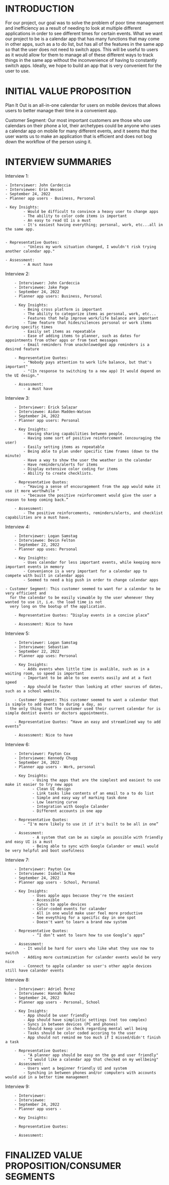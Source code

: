 INTRODUCTION
============
For our project, our goal was to solve the problem of poor time management and inefficiency as a result of needing to look at multiple different applications in order to see different times for certain events. What we want our project to be is a calendar app that has many functions that may come in other apps, such as a to do list, but has all of the features in the same app so that the user does not need to switch apps. This will be useful to users as it would allow for them to manage all of these different ways to track things in the same app without the inconvenience of having to constantly switch apps. Ideally, we hope to build an app that is very convenient for the user to use. 

INITIAL VALUE PROPOSITION
=========================
Plan It Out is an all-in-one calendar for users on mobile devices that allows users to better manage their time in a convenient app. 

Customer Segment: Our most important customers are those who use calendars on their phone a lot, their archetypes could be anyone who uses a calendar app on mobile for many different events, and it seems that the user wants us to make an application that is efficient and does not bog down the workflow of the person using it. 

INTERVIEW SUMMARIES
===================

Interview 1:

	- Interviewer: John Cardeccia
	- Interviewee: Erin Wessel
	- September 24, 2022
	- Planner app users - Business, Personal

	- Key Insights:
			- Would be difficult to convince a heavy user to change apps
			- The ability to color code items is important
			- An easy to read UI is a must
			- It's easiest having everything; personal, work, etc...all in the same app.


	- Representative Quotes:
			- "Unless my work situation changed, I wouldn't risk trying another calendar app."

	- Assessment:
			- A must have

Interview 2:

        - Interviewer: John Cardeccia
        - Interviewee: Jake Page
        - September 24, 2022
        - Planner app users: Business, Personal

        - Key Insights:
			- Being cross platform is important
			- The ability to categorize items as personal, work, etc...
			- Features that help improve work/life balance are important
			- Time feature that hides/silences personal or work items during specific times
			- Easily set items as repeatable
			- Ease of adding items to planner, such as dates for appointments from other apps or from text messages
			- Email reminders from unacknlowedged app reminders is a desired feature

        - Representative Quotes:
			- "Nobody pays attention to work life balance, but that's important"
			- "(In response to switching to a new app) It would depend on the UI design."

        - Assessment:
			- a must have 

Interview 3:

        - Interviewer: Erick Salazar
        - Interviewee: Aidan Madden-Watson
        - September 24, 2022
        - Planner app users: Personal 

        - Key Insights:
			- Having sharing capabilities between people.
			- Having some sort of positive reinforcement (encouraging the user)
			- Easily setting items as repeatable
			- Being able to plan under specific time frames (down to the minute)
			- Have a way to show the user the weather in the calendar
			- Have reminders/alerts for items
			- Display extensive color coding for items
			- Ability to create checklists.

        - Representative Quotes:
			- “Having a sense of encouragement from the app would make it use it more worthwhile "
			- "because the positive reinforcement would give the user a reason to keep coming back.”

        - Assessment:
			- The positive reinforcements, reminders/alerts, and checklist capabilities are a must have.

Interview 4:

        - Interviewer: Logan Samstag
        - Interviewee: Devin Felton 
        - September 22, 2022
        - Planner app uses: Personal

        - Key Insights:
			- Uses calendar for less important events, while keeping more important events in memory 
			- Convenience is a very important for a calendar app to compete with built in calendar apps
			- Seemed to need a big push in order to change calendar apps
			
	- Customer Segment: This customer seemed to want for a calendar to be very efficient and 
	  for the calendar to be easily viewable by the user whenever they wanted to use it, i.e. the load time is not 
	  very long on the bootup of the application. 

        - Representative Quotes: “Display events in a concise place”

        - Assessment: Nice to have 

Interview 5:

        - Interviewer: Logan Samstag
        - Interviewee: Sebastian 
        - September 22, 2022
        - Planner app uses: Personal 

        - Key Insights:
			- Adds events when little time is avalible, such as in a waiting room, so speed is important 
			- Important to be able to see events easily and at a fast speed 
			- App should be faster than looking at other sources of dates, such as a school website. 
			
        - Customer Segment: This customer seemed to want a calendar that is simple to add events to during a day, as 
	  the only thing that the customer used their current calendar for is simple dentist events or doctors appointments. 
	  
        - Representative Quotes: “Have an easy and streamlined way to add events”

        - Assessment: Nice to have 

Interview 6:

        - Interviewer: Payton Cox
        - Interviewee: Kennedy Chugg
        - September 24, 2022
        - Planner app users - Work, personal

        - Key Insights:
        		- Using the apps that are the simplest and easiest to use make it easier to try new apps
        		- Clean UI design
        		- Link tasks like contents of an email to a to do list
        		- Simple and easy way of marking task done
        		- Low learning curve
        		- Integration with Google Calander
        		- Different accounts in one app

        - Representative Quotes:
			- “I'm more likely to use it if it's built to be all in one”
			
        - Assessment:
        		- A system that can be as simple as possible with friendly and easy UI is a must
        		- Being able to sync with Google Calander or email would be very helpful and boot usefulness
        		

Interview 7:

        - Interviewer: Payton Cox
        - Interviewee: Isabella Moe
        - September 24, 2022
        - Planner app users - School, Personal

        - Key Insights: 
        		- Uses apple apps becuase they're the easiest
        		- Accessible
        		- Syncs to apple devices
        		- Color-coded events for calander
        		- All in one would make user feel more productive
        		- See eveything for a specific day in one spot
        		- Doesn't want to learn a brand new system

        - Representative Quotes:
        		- “I don’t want to learn how to use Google’s apps”

        - Assessment:
			- It would be hard for users who like what they use now to switch
			- Adding more customization for calander events would be very nice
			- Connect to apple calander so user's other apple devices still have calander events 
Interview 8:

        - Interviewer: Adriel Perez
        - Interviewee: Hannah Ñuñez
        - September 24, 2022
        - Planner app users - Personal, School

        - Key Insights:
			- App should be user friendly
			- App should have simplistic settings (not too complex)
			- Syncs in between devices (PC and phones)
			- Should keep user in check regarding mental well being
			- Tasks should be color coded accoring to the user
			- App should not remind me too much if I missed/didn't finish a task
 
        - Representative Quotes:
			- "A planner app should be easy on the go and user friendly"
			- "I would like a calendar app that checked on my wellbeing"	
        - Assessment:
			- Users want a beginner friendly UI and system
			- Synching in between phones and/or computers with accounts would aid in a better time management

Interview 9:

        - Interviewer:
        - Interviewee:
        - September 24, 2022
        - Planner app users -

        - Key Insights:

        - Representative Quotes:

        - Assessment:

FINALIZED VALUE PROPOSITION/CONSUMER SEGMENTS
=============================================
